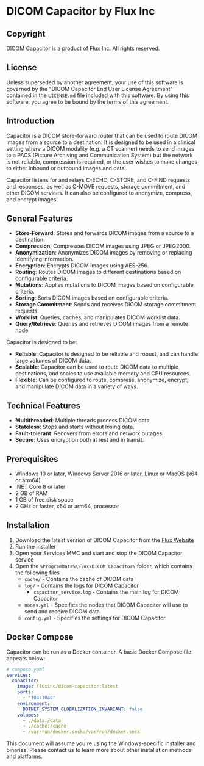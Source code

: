# DICOM Capacitor by Flux Inc

## Copyright

DICOM Capacitor is a product of Flux Inc.  All rights reserved.

## License

Unless superseded by another agreement, your use of this software is governed by the "DICOM Capacitor End User License 
Agreement" contained in the  `LICENSE.md` file included with this software.  By using this software, you agree to be 
bound by the terms of this agreement.

## Introduction

Capacitor is a DICOM store-forward router that can be used to route DICOM images from a source to a destination.  It
is designed to be used in a clinical setting where a DICOM modality (e.g. a CT scanner) needs to send images to a
PACS (Picture Archiving and Communication System) but the network is not reliable, compression is required, or the user
wishes to make changes to either inbound or outbound images and data.

Capacitor listens for and relays C-ECHO, C-STORE, and C-FIND requests and responses, as well as C-MOVE requests,
storage commitment, and other DICOM services.  It can also be configured to anonymize, compress, and encrypt images.

## General Features

- **Store-Forward**: Stores and forwards DICOM images from a source to a destination.
- **Compression**: Compresses DICOM images using JPEG or JPEG2000.
- **Anonymization**: Anonymizes DICOM images by removing or replacing identifying information.
- **Encryption**: Encrypts DICOM images using AES-256.
- **Routing**: Routes DICOM images to different destinations based on configurable criteria.
- **Mutations**: Applies mutations to DICOM images based on configurable criteria.
- **Sorting**: Sorts DICOM images based on configurable criteria.
- **Storage Commitment**: Sends and receives DICOM storage commitment requests.
- **Worklist**: Queries, caches, and manipulates DICOM worklist data.
- **Query/Retrieve**: Queries and retrieves DICOM images from a remote node.

Capacitor is designed to be:

- **Reliable**: Capacitor is designed to be reliable and robust, and can handle large volumes of DICOM data.
- **Scalable**: Capacitor can be used to route DICOM data to multiple destinations, and scales to use available memory
     and CPU resources.
- **Flexible**: Can be configured to route, compress, anonymize, encrypt, and manipulate DICOM data in a
  variety of ways.

## Technical Features

- **Multithreaded**: Multiple threads process DICOM data.
- **Stateless**: Stops and starts without losing data.
- **Fault-tolerant**: Recovers from errors and network outages.
- **Secure**: Uses encryption both at rest and in transit.

## Prerequisites

- Windows 10 or later, Windows Server 2016 or later, Linux or MacOS (x64 or arm64)
- .NET Core 8 or later
- 2 GB of RAM
- 1 GB of free disk space
- 2 GHz or faster, x64 or arm64, processor

## Installation

1. Download the latest version of DICOM Capacitor from the [Flux Website](#)
2. Run the installer
3. Open your Services MMC and start and stop the DICOM Capacitor service
4. Open the `%ProgramData%\Flux\DICOM Capacitor\` folder, which contains the following files
    - `cache/` - Contains the cache of DICOM data
    - `log/` - Contains the logs for DICOM Capacitor
        - `capacitor_service.log` - Contains the main log for DICOM Capacitor
    - `nodes.yml` - Specifies the nodes that DICOM Capacitor will use to send and receive DICOM data
    - `config.yml` - Specifies the settings for DICOM Capacitor

## Docker Compose

Capacitor can be run as a Docker container. A basic Docker Compose file appears below:

```yaml
# compose.yaml
services:
  capacitor:
    image: fluxinc/dicom-capacitor:latest
    ports:
      - "104:1040"
    environment:
      DOTNET_SYSTEM_GLOBALIZATION_INVARIANT: false
    volumes:
      - ./data:/data
      - ./cache:/cache
      - /var/run/docker.sock:/var/run/docker.sock
```

This document will assume you're using the Windows-specific installer and binaries. Please contact us to learn more
about other installation methods and platforms.

